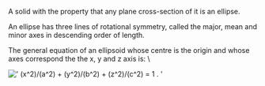 A solid with the property that any plane cross-section of it is an
ellipse.

An ellipse has three lines of rotational symmetry, called the major,
mean and minor axes in descending order of length.

The general equation of an ellipsoid whose centre is the origin and
whose axes correspond the the x, y and z axis is: \\

![' (x\^2)/(a\^2) + (y\^2)/(b\^2) + (z\^2)/(c\^2) = 1 . '](../dictionary/equation_images/1315.1..png)
